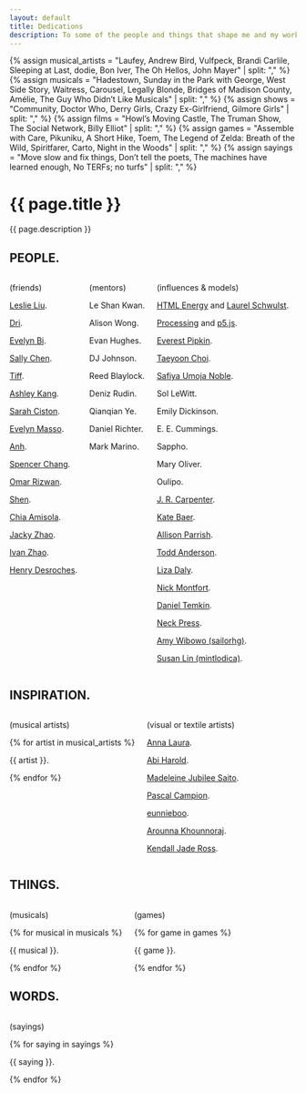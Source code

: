 ```yaml
---
layout: default
title: Dedications
description: To some of the people and things that shape me and my work.
---
```


{% assign musical_artists = "Laufey, Andrew Bird, Vulfpeck, Brandi Carlile, Sleeping at Last, dodie, Bon Iver, The Oh Hellos, John Mayer" | split: "," %}
{% assign musicals = "Hadestown, Sunday in the Park with George, West Side Story, Waitress, Carousel, Legally Blonde, Bridges of Madison County, Amélie, The Guy Who Didn’t Like Musicals" | split: "," %}
{% assign shows = "Community, Doctor Who, Derry Girls, Crazy Ex-Girlfriend, Gilmore Girls" | split: "," %}
{% assign films = "Howl’s Moving Castle, The Truman Show, The Social Network, Billy Elliot" | split: "," %}
{% assign games = "Assemble with Care, Pikuniku, A Short Hike, Toem, The Legend of Zelda: Breath of the Wild, Spiritfarer, Carto, Night in the Woods" | split: "," %}
{% assign sayings = "Move slow and fix things, Don’t tell the poets, The machines have learned enough, No TERFs; no turfs" | split: "," %}

<div class="intro">
  <h1>{{ page.title }}</h1>
  <div>
    <p>{{ page.description }}</p>
  </div>
</div>
<main>
  <div class="section">
    <div class="section--header">
      <h2>PEOPLE.</h2>
    </div>
    <div class="section--body columns">
      <div class="subsection">
        <p>(friends)</p>
        <p><a href="https://liuleslie.github.io/">Leslie Liu</a>.</p>
        <p><a href="https://hellodri.itch.io/">Dri</a>.</p>
        <p><a href="https://www.instagram.com/evelynbiart/">Evelyn Bi</a>.</p>
        <p><a href="https://salpalc.art/">Sally Chen</a>.</p>
        <p><a href="https://www.instagram.com/anotherbrowsertab/">Tiff</a>.</p>
        <p><a href="https://ashleykang.dev/">Ashley Kang</a>.</p>
        <p><a href="https://sarahciston.github.io/">Sarah Ciston</a>.</p>
        <p><a href="https://outofambit.format.com/">Evelyn Masso</a>.</p>
        <p><a href="https://anhvn.com/">Anh</a>.</p>
        <p><a href="https://www.spencerchang.me">Spencer Chang</a>.</p>
        <p><a href="https://omar.website/">Omar Rizwan</a>.</p>
        <p><a href="https://shen.land/">Shen</a>.</p>
        <p><a href="https://ifyouknewmewouldyoulove.me/">Chia Amisola</a>.</p>
        <p><a href="https://jzhao.xyz/">Jacky Zhao</a>.</p>
        <p><a href="https://ivanzhao.me/">Ivan Zhao</a>.</p>
        <p><a href="https://henry.codes/">Henry Desroches</a>.</p>
      </div>
      <div class="subsection">
        <p>(mentors)</p>
        <p>Le Shan Kwan.</p>
        <p>Alison Wong.</p>
        <p>Evan Hughes.</p>
        <p>DJ Johnson.</p>
        <p>Reed Blaylock.</p>
        <p>Deniz Rudin.</p>
        <p>Qianqian Ye.</p>
        <p>Daniel Richter.</p>
        <p>Mark Marino.</p>
      </div>
      <div class="subsection">
        <p>(influences & models)</p>
        <p><a href="https://html.energy/">HTML Energy</a> and <a href="https://www.laurel.world/">Laurel Schwulst</a>.</p>
        <p><a href="https://processing.org/">Processing</a> and <a href="https://p5js.org/">p5.js</a>.</p>
        <p><a href="https://everest-pipkin.com/">Everest Pipkin</a>.</p>
        <p><a href="http://taeyoonchoi.com/">Taeyoon Choi</a>.</p>
        <p><a href="https://safiyaunoble.com/">Safiya Umoja Noble</a>.</p>
        <p>Sol LeWitt.</p>
        <p>Emily Dickinson.</p>
        <p>E. E. Cummings.</p>
        <p>Sappho.</p>
        <p>Mary Oliver.</p>
        <p>Oulipo.</p>
        <p><a href="http://luckysoap.com/">J. R. Carpenter</a>.</p>
        <p><a href="https://www.instagram.com/katejbaer/">Kate Baer</a>.</p>
        <p><a href="https://www.decontextualize.com/">Allison Parrish</a>.</p>
        <p><a href="https://toddwords.com/">Todd Anderson</a>.</p>
        <p><a href="https://lizadaly.com/">Liza Daly</a>.</p>
        <p><a href="https://nickm.com/">Nick Montfort</a>.</p>
        <p><a href="https://danieltemkin.com/">Daniel Temkin</a>.</p>
        <p><a href="https://www.instagram.com/neckpress/">Neck Press</a>.</p>
        <p><a href="https://sailorhg.com/">Amy Wibowo (sailorhg)</a>.</p>
        <p><a href="https://mintlodi.ca/">Susan Lin (mintlodica)</a>.</p>
      </div>
    </div>
  </div>
  <div class="section">
    <div class="section--header">
      <h2>INSPIRATION.</h2>
    </div>
    <div class="section--body columns">
      <div class="subsection">
        <p>(musical artists)</p>
        {% for artist in musical_artists %}
        <p>{{ artist }}.</p>
        {% endfor %}
      </div>
      <div class="subsection">
        <p>(visual or textile artists)</p>
        <p><a href="https://www.instagram.com/annalaura_art/">Anna Laura</a>.</p>
        <p><a href="https://www.instagram.com/abi.harold/">Abi Harold</a>.</p>
        <p><a href="https://madeleinejubileesaito.net/">Madeleine Jubilee Saito</a>.</p>
        <p><a href="https://www.instagram.com/pascalcampionart/">Pascal Campion</a>.</p>
        <p><a href="https://www.instagram.com/eunnieboo/">eunnieboo</a>.</p>
        <p><a href="https://www.instagram.com/bookhou/">Arounna Khounnoraj</a>.</p>
        <p><a href="https://www.instagram.com/id.knit.that/">Kendall Jade Ross</a>.</p>
      </div>
    </div>
  </div>
  <div class="section">
    <div class="section--header">
      <h2>THINGS.</h2>
    </div>
    <div class="section--body columns">
      <div class="subsection">
        <p>(musicals)</p>
        {% for musical in musicals %}
        <p>{{ musical }}.</p>
        {% endfor %}
      </div>
      <div class="subsection">
        <p>(games)</p>
        {% for game in games %}
        <p>{{ game }}.</p>
        {% endfor %}
      </div>
    </div>
  </div>
  <div class="section">
    <div class="section--header">
      <h2>WORDS.</h2>
    </div>
    <div class="section--body columns">
      <div class="subsection">
        <p>(sayings)</p>
        {% for saying in sayings %}
        <p>{{ saying }}.</p>
        {% endfor %}
      </div>
    </div>
  </div>
</main>